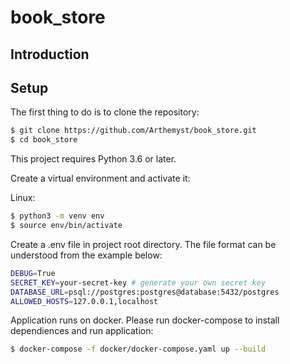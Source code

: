 # book_store

## Introduction

## Setup

The first thing to do is to clone the repository:

```sh
$ git clone https://github.com/Arthemyst/book_store.git
$ cd book_store
```

This project requires Python 3.6 or later.

Create a virtual environment and activate it:

Linux:
```sh
$ python3 -m venv env
$ source env/bin/activate
```

Create a .env file in project root directory. The file format can be understood from the example below:
```sh
DEBUG=True
SECRET_KEY=your-secret-key # generate your own secret key
DATABASE_URL=psql://postgres:postgres@database:5432/postgres
ALLOWED_HOSTS=127.0.0.1,localhost
```

Application runs on docker. Please run docker-compose to install dependiences and run application:

```sh
$ docker-compose -f docker/docker-compose.yaml up --build
```
